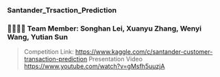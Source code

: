 ### Santander_Trsaction_Prediction
### 👩‍🎓👨‍🎓 Team Member: Songhan Lei, Xuanyu Zhang, Wenyi Wang, Yutian Sun

> Competition Link:
https://www.kaggle.com/c/santander-customer-transaction-prediction
> Presentation Video
https://www.youtube.com/watch?v=gMsfh5uuzjA
